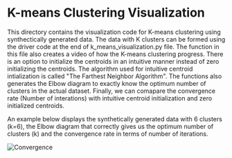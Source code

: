 # K-means Clustering Visualization
This directory contains the visualization code for K-means clustering using synthectically generated data.
The data with K clusters can be formed using the driver code at the end of k_means_visualization.py file.
The function in this file also creates a video of how the K-means clustering progress. There is an option
to initialize the centroids in an intuitive manner instead of zero initializing the centroids. The algorithm used for intuitive
centroid intialization is called "The Farthest Neighbor Algorithm". The functions also generates the Elbow diagram to exactly know the
optimum number of clusters in the actual dataset. Finally, we can comapare the convergence rate (Number of interations) with intuitive centroid initialization
and zero initialized centroids.

An example below displays the synthetically generated data with 6 clusters (k=6), the Elbow diagram that correctly gives us the optimum number of clusters (k) and the convergence rate in terms of number of iterations.



![Convergence](https://user-images.githubusercontent.com/32280293/54634181-e44a1980-4a3e-11e9-9ecc-08ea29dfed50.png)
